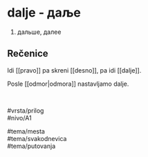 # dalje - даље

1. дальше, далее  

## Rečenice

Idi [[pravo]] pa skreni [[desno]], pa idi [[dalje]].  

Posle [[odmor|odmora]] nastavljamo dalje.  

<br>

#vrsta/prilog  
#nivo/A1  

#tema/mesta  
#tema/svakodnevica  
#tema/putovanja

